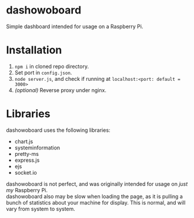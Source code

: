 # dashowoboard
Simple dashboard intended for usage on a Raspberry Pi.  
  
# Installation
1. `npm i` in cloned repo directory.
2. Set port in `config.json`.
3. `node server.js`, and check if running at `localhost:<port: default = 3000>`
4. *(optional)* Reverse proxy under nginx.
  
# Libraries
dashowoboard uses the following libraries:
- chart.js
- systeminformation
- pretty-ms
- express.js
- ejs
- socket.io
  
  
dashowoboard is not perfect, and was originally intended for usage on _just my_ Raspberry Pi.  
dashowoboard also may be slow when loading the page, as it is pulling a bunch of statistics about your machine for display. This is normal, and will vary from system to system.